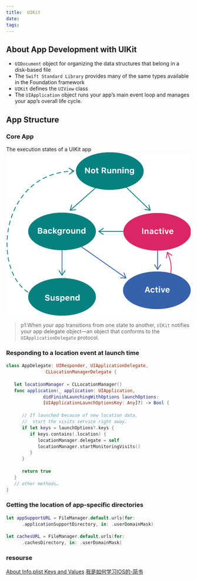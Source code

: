 ```yaml
---
title:  UIKit
date: 
tags:
---
```


## About App Development with UIKit

* `UIDocument` object for organizing the data structures that belong in a disk-based file
* The `Swift Standard Library` provides many of the same types available in the Foundation framework
* `UIKit` defines the `UIView` class
* The `UIApplication` object runs your app’s main event loop and manages your app’s overall life cycle.

## App Structure

### Core App

The execution states of a UIKit app
![The execution states of a UIKit app](IOS/1.png)

> p1:When your app transitions from one state to another, `UIKit` notifies your app delegate object—an object that conforms to the `UIApplicationDelegate` protocol.

### Responding to a location event at launch time

```swift
class AppDelegate: UIResponder, UIApplicationDelegate, 
               CLLocationManagerDelegate {
    
   let locationManager = CLLocationManager()
   func application(_ application: UIApplication,
              didFinishLaunchingWithOptions launchOptions:
              [UIApplicationLaunchOptionsKey: Any]?) -> Bool {
       
      // If launched because of new location data,
      //  start the visits service right away.
      if let keys = launchOptions?.keys {
         if keys.contains(.location) {
            locationManager.delegate = self
            locationManager.startMonitoringVisits()
         }
      }
       
      return true
   }
   // other methods…
}
```

### Getting the location of app-specific directories


```swift
let appSupportURL = FileManager.default.urls(for: 
      .applicationSupportDirectory, in: .userDomainMask)

let cachesURL = FileManager.default.urls(for: 
      .cachesDirectory, in: .userDomainMask)
```

### resourse

[About Info.plist Keys and Values](https://developer.apple.com/library/archive/documentation/General/Reference/InfoPlistKeyReference/Introduction/Introduction.html#//apple_ref/doc/uid/TP40009247)
[我是如何学习IOS的-简书](https://www.jianshu.com/p/9a502d58dc1a)

